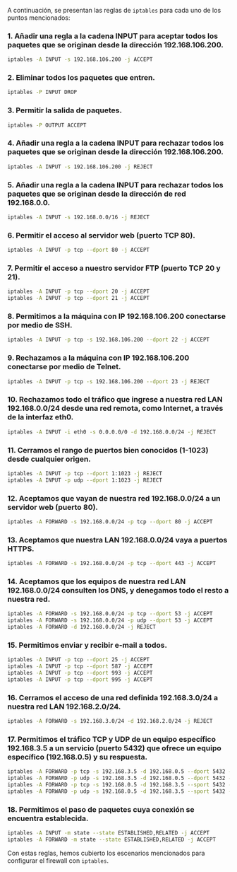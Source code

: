 A continuación, se presentan las reglas de `iptables` para cada uno de los puntos mencionados:

### 1. Añadir una regla a la cadena INPUT para aceptar todos los paquetes que se originan desde la dirección 192.168.106.200.
```bash
iptables -A INPUT -s 192.168.106.200 -j ACCEPT
```

### 2. Eliminar todos los paquetes que entren.
```bash
iptables -P INPUT DROP
```

### 3. Permitir la salida de paquetes.
```bash
iptables -P OUTPUT ACCEPT
```

### 4. Añadir una regla a la cadena INPUT para rechazar todos los paquetes que se originan desde la dirección 192.168.106.200.
```bash
iptables -A INPUT -s 192.168.106.200 -j REJECT
```

### 5. Añadir una regla a la cadena INPUT para rechazar todos los paquetes que se originan desde la dirección de red 192.168.0.0.
```bash
iptables -A INPUT -s 192.168.0.0/16 -j REJECT
```

### 6. Permitir el acceso al servidor web (puerto TCP 80).
```bash
iptables -A INPUT -p tcp --dport 80 -j ACCEPT
```

### 7. Permitir el acceso a nuestro servidor FTP (puerto TCP 20 y 21).
```bash
iptables -A INPUT -p tcp --dport 20 -j ACCEPT
iptables -A INPUT -p tcp --dport 21 -j ACCEPT
```

### 8. Permitimos a la máquina con IP 192.168.106.200 conectarse por medio de SSH.
```bash
iptables -A INPUT -p tcp -s 192.168.106.200 --dport 22 -j ACCEPT
```

### 9. Rechazamos a la máquina con IP 192.168.106.200 conectarse por medio de Telnet.
```bash
iptables -A INPUT -p tcp -s 192.168.106.200 --dport 23 -j REJECT
```

### 10. Rechazamos todo el tráfico que ingrese a nuestra red LAN 192.168.0.0/24 desde una red remota, como Internet, a través de la interfaz eth0.
```bash
iptables -A INPUT -i eth0 -s 0.0.0.0/0 -d 192.168.0.0/24 -j REJECT
```

### 11. Cerramos el rango de puertos bien conocidos (1-1023) desde cualquier origen.
```bash
iptables -A INPUT -p tcp --dport 1:1023 -j REJECT
iptables -A INPUT -p udp --dport 1:1023 -j REJECT
```

### 12. Aceptamos que vayan de nuestra red 192.168.0.0/24 a un servidor web (puerto 80).
```bash
iptables -A FORWARD -s 192.168.0.0/24 -p tcp --dport 80 -j ACCEPT
```

### 13. Aceptamos que nuestra LAN 192.168.0.0/24 vaya a puertos HTTPS.
```bash
iptables -A FORWARD -s 192.168.0.0/24 -p tcp --dport 443 -j ACCEPT
```

### 14. Aceptamos que los equipos de nuestra red LAN 192.168.0.0/24 consulten los DNS, y denegamos todo el resto a nuestra red.
```bash
iptables -A FORWARD -s 192.168.0.0/24 -p tcp --dport 53 -j ACCEPT
iptables -A FORWARD -s 192.168.0.0/24 -p udp --dport 53 -j ACCEPT
iptables -A FORWARD -d 192.168.0.0/24 -j REJECT
```

### 15. Permitimos enviar y recibir e-mail a todos.
```bash
iptables -A INPUT -p tcp --dport 25 -j ACCEPT
iptables -A INPUT -p tcp --dport 587 -j ACCEPT
iptables -A INPUT -p tcp --dport 993 -j ACCEPT
iptables -A INPUT -p tcp --dport 995 -j ACCEPT
```

### 16. Cerramos el acceso de una red definida 192.168.3.0/24 a nuestra red LAN 192.168.2.0/24.
```bash
iptables -A FORWARD -s 192.168.3.0/24 -d 192.168.2.0/24 -j REJECT
```

### 17. Permitimos el tráfico TCP y UDP de un equipo específico 192.168.3.5 a un servicio (puerto 5432) que ofrece un equipo específico (192.168.0.5) y su respuesta.
```bash
iptables -A FORWARD -p tcp -s 192.168.3.5 -d 192.168.0.5 --dport 5432 -j ACCEPT
iptables -A FORWARD -p udp -s 192.168.3.5 -d 192.168.0.5 --dport 5432 -j ACCEPT
iptables -A FORWARD -p tcp -s 192.168.0.5 -d 192.168.3.5 --sport 5432 -j ACCEPT
iptables -A FORWARD -p udp -s 192.168.0.5 -d 192.168.3.5 --sport 5432 -j ACCEPT
```

### 18. Permitimos el paso de paquetes cuya conexión se encuentra establecida.
```bash
iptables -A INPUT -m state --state ESTABLISHED,RELATED -j ACCEPT
iptables -A FORWARD -m state --state ESTABLISHED,RELATED -j ACCEPT
```

Con estas reglas, hemos cubierto los escenarios mencionados para configurar el firewall con `iptables`.
